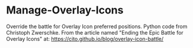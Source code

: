 # Manage-Overlay-Icons
Override the battle for Overlay Icon preferred positions. Python code from Christoph Zwerschke.
From the article named "Ending the Epic Battle for Overlay Icons" at: https://cito.github.io/blog/overlay-icon-battle/
